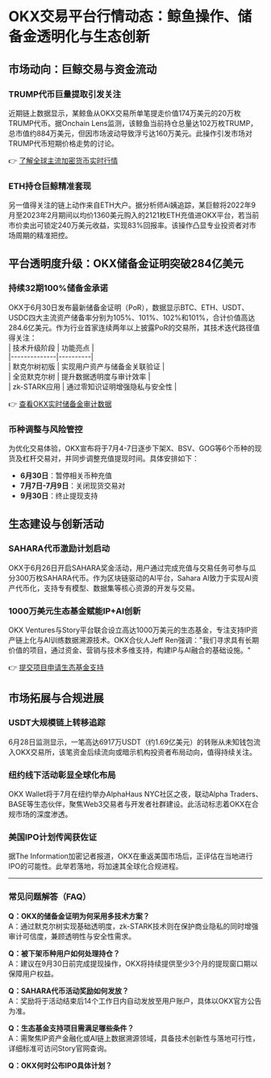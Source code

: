 # OKX交易平台行情动态：鲸鱼操作、储备金透明化与生态创新  

## 市场动向：巨鲸交易与资金流动  

### TRUMP代币巨量提取引发关注  
近期链上数据显示，某鲸鱼从OKX交易所单笔提走价值174万美元的20万枚TRUMP代币。据Onchain Lens监测，该鲸鱼当前持仓总量达102万枚TRUMP，总市值约884万美元，但因市场波动导致浮亏达160万美元。此操作引发市场对TRUMP代币短期价格走势的讨论。  

👉 [了解全球主流加密货币实时行情](https://bit.ly/okx_welcome)  

### ETH持仓巨鲸精准套现  
另一值得关注的链上动作来自ETH大户。据分析师Ai姨追踪，某巨鲸将2022年9月至2023年2月期间以均价1360美元购入的2121枚ETH充值进OKX平台，若当前市价卖出可锁定240万美元收益，实现83%回报率。该操作凸显专业投资者对市场周期的精准把控。  

## 平台透明度升级：OKX储备金证明突破284亿美元  

### 持续32期100%储备金承诺  
OKX于6月30日发布最新储备金证明（PoR），数据显示BTC、ETH、USDT、USDC四大主流资产储备率分别为105%、101%、102%和101%，合计价值高达284.6亿美元。作为行业首家连续两年以上披露PoR的交易所，其技术迭代路径值得关注：  
| 技术升级阶段 | 功能亮点 |  
|--------------|----------|  
| 默克尔树初版 | 实现用户资产与储备金关联验证 |  
| 全览默克尔树 | 提升数据透明度与审计效率 |  
| zk-STARK应用 | 通过零知识证明增强隐私与安全性 |  

👉 [查看OKX实时储备金审计数据](https://bit.ly/okx_welcome)  

### 币种调整与风险管控  
为优化交易体验，OKX宣布将于7月4-7日逐步下架X、BSV、GOG等6个币种的现货及杠杆交易对，并同步调整充值提现时间。具体安排如下：  
- **6月30日**：暂停相关币种充值  
- **7月7日-7月9日**：关闭现货交易对  
- **9月30日**：终止提现支持  

## 生态建设与创新活动  

### SAHARA代币激励计划启动  
OKX于6月26日开启SAHARA奖金活动，用户通过完成充值与交易任务可参与瓜分300万枚SAHARA代币。作为区块链驱动的AI平台，Sahara AI致力于实现AI资产代币化，支持专有模型、数据集等核心资源的开发与交易。  

### 1000万美元生态基金赋能IP+AI创新  
OKX Ventures与Story平台联合设立高达1000万美元的生态基金，专注支持IP资产链上化与AI训练数据溯源技术。OKX合伙人Jeff Ren强调："我们寻求具有长期价值的项目，通过资金、营销与技术多维支持，构建IP与AI融合的基础设施。"  

👉 [提交项目申请生态基金支持](https://bit.ly/okx_welcome)  

## 市场拓展与合规进展  

### USDT大规模链上转移追踪  
6月28日监测显示，一笔高达6917万USDT（约1.69亿美元）的转账从未知钱包流入OKX交易所，该笔资金后续流向或暗示机构投资者布局动向，值得持续关注。  

### 纽约线下活动彰显全球化布局  
OKX Wallet将于7月在纽约举办AlphaHaus NYC社区之夜，联动Alpha Traders、BASE等生态伙伴，聚焦Web3交易者与开发者社群建设。此活动标志着OKX在合规市场的深度渗透。  

### 美国IPO计划传闻获佐证  
据The Information加密记者报道，OKX在重返美国市场后，正评估在当地进行IPO的可能性。此举若落地，将加速其全球化合规进程。  

---

### 常见问题解答（FAQ）  

**Q：OKX的储备金证明为何采用多技术方案？**  
A：通过默克尔树实现基础透明度，zk-STARK技术则在保护商业隐私的同时增强审计可信度，兼顾透明性与安全性需求。  

**Q：被下架币种用户如何处理持仓？**  
A：建议在9月30日前完成提现操作，OKX将持续提供至少3个月的提现窗口期以保障用户权益。  

**Q：SAHARA代币活动奖励如何发放？**  
A：奖励将于活动结束后14个工作日内自动发放至用户账户，具体以OKX官方公告为准。  

**Q：生态基金支持项目需满足哪些条件？**  
A：需聚焦IP资产金融化或AI链上数据溯源领域，具备技术创新性与落地可行性，详细标准可访问Story官网查询。  

**Q：OKX何时公布IPO具体计划？**  